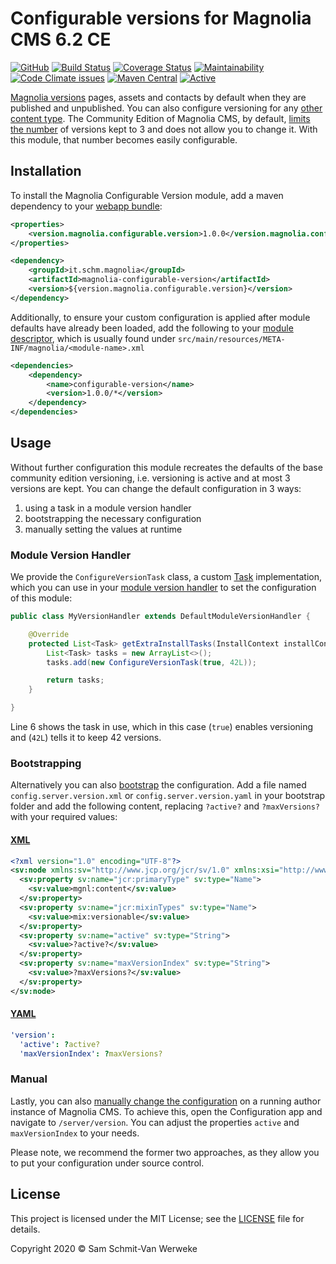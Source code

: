 # Configurable versions for Magnolia CMS 6.2 CE

[![GitHub](https://img.shields.io/github/license/hdensity/magnolia-configurable-version)](https://github.com/hdensity/magnolia-configurable-version/blob/master/LICENSE)
[![Build Status](https://travis-ci.com/hdensity/magnolia-configurable-version.svg?branch=master)](https://travis-ci.com/hdensity/magnolia-configurable-version)
[![Coverage Status](https://coveralls.io/repos/github/hdensity/magnolia-configurable-version/badge.svg?branch=master)](https://coveralls.io/github/hdensity/magnolia-configurable-version?branch=master)
[![Maintainability](https://api.codeclimate.com/v1/badges/a99a88d28ad37a79dbf6/maintainability)](https://codeclimate.com/github/codeclimate/codeclimate/maintainability)
[![Code Climate issues](https://img.shields.io/codeclimate/issues/hdensity/magnolia-configurable-version)](https://codeclimate.com/github/hdensity/magnolia-configurable-version/issues)
[![Maven Central](https://img.shields.io/maven-central/v/it.schm.magnolia/magnolia-configurable-version)](https://search.maven.org/artifact/it.schm.magnolia/magnolia-configurable-version)
[![Active](http://img.shields.io/badge/Status-Active-green.svg)](https://github.com/hdensity/magnolia-configurable-version)

[Magnolia versions](https://documentation.magnolia-cms.com/display/DOCS62/Versioning) pages, assets and contacts by default when they are published and unpublished. You can also configure versioning for any [other content type](https://documentation.magnolia-cms.com/display/DOCS62/Enabling+versioning+in+content+apps). The Community Edition of Magnolia CMS, by default, [limits the number](https://documentation.magnolia-cms.com/display/DOCS62/Enabling+versioning+in+content+apps#Enablingversioningincontentapps-Numberofversions) of versions kept to 3 and does not allow you to change it. With this module, that number becomes easily configurable.

## Installation

To install the Magnolia Configurable Version module, add a maven dependency to your [webapp bundle](https://documentation.magnolia-cms.com/display/DOCS62/Creating+a+custom+webapp+with+Maven):

```XML
<properties>
    <version.magnolia.configurable.version>1.0.0</version.magnolia.configurable.version>
</properties>

<dependency>
    <groupId>it.schm.magnolia</groupId>
    <artifactId>magnolia-configurable-version</artifactId>
    <version>${version.magnolia.configurable.version}</version>
</dependency>
```

Additionally, to ensure your custom configuration is applied after module defaults have already been loaded, add the following to your [module descriptor](https://documentation.magnolia-cms.com/display/DOCS62/How+to+create+and+use+a+custom+Magnolia+Maven+module+for+custom+Java+components#HowtocreateanduseacustomMagnoliaMavenmoduleforcustomJavacomponents-anc-runtime-dependenciesRuntimedependenciesinthemoduledescriptor), which is usually found under ```src/main/resources/META-INF/magnolia/<module-name>.xml```

```XML
<dependencies>
    <dependency>
        <name>configurable-version</name>
        <version>1.0.0/*</version>
    </dependency>
</dependencies>
```

## Usage

Without further configuration this module recreates the defaults of the base community edition versioning, i.e. versioning is active and at most 3 versions are kept. You can change the default configuration in 3 ways:

1. using a task in a module version handler
1. bootstrapping the necessary configuration
1. manually setting the values at runtime

### Module Version Handler

We provide the ```ConfigureVersionTask``` class, a custom [Task](https://nexus.magnolia-cms.com/content/sites/magnolia.public.sites/ref/6.2/apidocs/index.html?info/magnolia/module/delta/AbstractTask.html) implementation, which you can use in your [module version handler](https://documentation.magnolia-cms.com/display/DOCS62/How+to+create+and+use+a+custom+Magnolia+Maven+module+for+custom+Java+components) to set the configuration of this module:

```Java
public class MyVersionHandler extends DefaultModuleVersionHandler {

    @Override
    protected List<Task> getExtraInstallTasks(InstallContext installContext) {
        List<Task> tasks = new ArrayList<>();
        tasks.add(new ConfigureVersionTask(true, 42L));

        return tasks;
    }

}
```

Line 6 shows the task in use, which in this case (```true```) enables versioning and (```42L```) tells it to keep 42 versions.

### Bootstrapping

Alternatively you can also [bootstrap](https://documentation.magnolia-cms.com/display/DOCS62/Importing+and+exporting+JCR+data+for+bootstrapping?src=contextnavpagetreemode) the configuration. Add a file named ```config.server.version.xml``` or ```config.server.version.yaml``` in your bootstrap folder and add the following content, replacing ```?active?``` and ```?maxVersions?``` with your required values:

#### [XML](https://documentation.magnolia-cms.com/display/DOCS62/Bootstrapping+in+Maven+modules?src=contextnavpagetreemode)

```XML
<?xml version="1.0" encoding="UTF-8"?>
<sv:node xmlns:sv="http://www.jcp.org/jcr/sv/1.0" xmlns:xsi="http://www.w3.org/2001/XMLSchema-instance" sv:name="version">
  <sv:property sv:name="jcr:primaryType" sv:type="Name">
    <sv:value>mgnl:content</sv:value>
  </sv:property>
  <sv:property sv:name="jcr:mixinTypes" sv:type="Name">
    <sv:value>mix:versionable</sv:value>
  </sv:property>
  <sv:property sv:name="active" sv:type="String">
    <sv:value>?active?</sv:value>
  </sv:property>
  <sv:property sv:name="maxVersionIndex" sv:type="String">
    <sv:value>?maxVersions?</sv:value>
  </sv:property>
</sv:node>
```

#### [YAML](https://documentation.magnolia-cms.com/display/DOCS62/Bootstrapping+in+light+modules?src=contextnavpagetreemode)

```YAML
'version':
  'active': ?active?
  'maxVersionIndex': ?maxVersions?
```

### Manual

Lastly, you can also [manually change the configuration](https://documentation.magnolia-cms.com/display/DOCS62/Module+configuration#Moduleconfiguration-Intheconfigworkspace) on a running author instance of Magnolia CMS. To achieve this, open the Configuration app and navigate to ```/server/version```. You can adjust the properties ```active``` and ```maxVersionIndex``` to your needs.

Please note, we recommend the former two approaches, as they allow you to put your configuration under source control.

## License

This project is licensed under the MIT License; see the [LICENSE](https://github.com/hdensity/magnolia-configurable-version/blob/master/LICENSE) file for details.

Copyright 2020 &copy; Sam Schmit-Van Werweke
